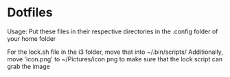 # Dotfiles

Usage: Put these files in their respective directories in the .config folder of your home folder

For the lock.sh file in the i3 folder, move that into ~/.bin/scripts/
Additionally, move 'icon.png' to ~/Pictures/icon.png to make sure that the lock script can grab the image
